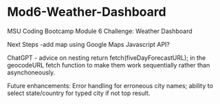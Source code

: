# Mod6-Weather-Dashboard
MSU Coding Bootcamp Module 6 Challenge: Weather Dashboard


Next Steps
-add map using Google Maps Javascript API?

ChatGPT - advice on nesting return fetch(fiveDayForecastURL); in the geocodeURL fetch function to make them work sequentially rather than asynchoneously.

Future enhancements: Error handling for erroneous city names; ability to select state/country for typed city if not top result.